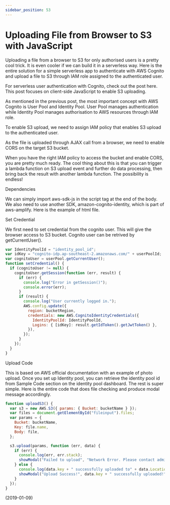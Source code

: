 ```yaml
---
sidebar_position: 53
---
```


# Uploading File from Browser to S3 with JavaScript

Uploading a file from a browser to S3 for only authorised users is a pretty cool trick. It is even cooler if we can build it in a serverless way. Here is the entire solution for a simple serverless app to authenticate with AWS Cognito and upload a file to S3 through IAM role assigned to the authenticated user.

For serverless user authentication with Cognito, check out the post here. This post focuses on client-side JavaScript to enable S3 uploading.

As mentioned in the previous post, the most important concept with AWS Cognito is User Pool and Identity Pool. User Pool manages authentication while Identity Pool manages authorisation to AWS resources through IAM role.

To enable S3 upload, we need to assign IAM policy that enables S3 upload to the authenticated user.

As the file is uploaded through AJAX call from a browser, we need to enable CORS on the target S3 bucket.

When you have the right IAM policy to access the bucket and enable CORS, you are pretty much ready. The cool thing about this is that you can trigger a lambda function on S3 upload event and further do data processing, then bring back the result with another lambda function. The possibility is endless!

Dependencies

We can simply import aws-sdk-js in the script tag at the end of the body. We also need to use another SDK, amazon-cognito-identity, which is part of aws-amplify. Here is the example of html file.

Set Credential

We first need to set credential from the cognito user. This will give the browser access to S3 bucket. Cognito user can be retrived by getCurrentUser().

```js
var IdentityPoolId = "identity_pool_id";
var idKey = "cognito-idp.ap-southeast-2.amazonaws.com/" + userPoolId;
var cognitoUser = userPool.getCurrentUser();
function setCredential() {
  if (cognitoUser != null) {
    cognitoUser.getSession(function (err, result) {
      if (err) {
        console.log("Error in getSession()");
        console.error(err);
      }
      if (result) {
        console.log("User currently logged in.");
        AWS.config.update({
          region: bucketRegion,
          credentials: new AWS.CognitoIdentityCredentials({
            IdentityPoolId: IdentityPoolId,
            Logins: { [idKey]: result.getIdToken().getJwtToken() },
          }),
        });
      }
    });
  }
}
```

Upload Code

This is based on AWS official documentation with an example of photo upload. Once you set up Identity pool, you can retrieve the identity pool id from Sample Code section on the identity pool dashboard. The rest is super simple. Here is the entire code that does file checking and produce modal message accordingly.

```js
function uploadS3() {
  var s3 = new AWS.S3({ params: { Bucket: bucketName } });
  var files = document.getElementById("fileinput").files;
  var params = {
    Bucket: bucketName,
    Key: file.name,
    Body: file,
  };

  s3.upload(params, function (err, data) {
    if (err) {
      console.log(err, err.stack);
      showModal("Failed to upload", "Network Error. Please contact admin.");
    } else {
      console.log(data.key + " successfully uploaded to" + data.Location);
      showModal("Upload Success!", data.key + " successfully uploaded!");
    }
  });
}
```

(2019-01-09)
